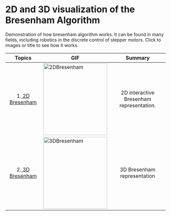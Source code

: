 # 2D and 3D visualization of the Bresenham Algorithm

Demonstration of how bresenham algorithm works. It can be found in many fields, including robotics in the discrete control of stepper motors. Click to images or title to see how it works.

<center>
	
|  Topics  | GIF |  Summary  |
| :------: | --- | :-------: |
|1.<a href="https://marc-roig.github.io/Bresenham_Visualization/Bresenham2D/"> 2D Bresenham </a> | <a href="https://marc-roig.github.io/Bresenham_Visualization/Bresenham2D/"  target="_blank"> <img border="0" alt="2DBresenham" src="https://i.gyazo.com/7a73dbdd2f6c7616b270e6446b071dd9.gif" width="200" height="225"> </a> | 2D interactive Bresenham representation.|
|2.<a href="https://marc-roig.github.io/Bresenham_Visualization/Bresenham3D/"> 3D Bresenham</a> | <a href="https://marc-roig.github.io/Bresenham_Visualization/Bresenham3D/"  target="_blank"> <img border="0" alt="3DBresenham" src="https://i.gyazo.com/1a28f9f34292b5071c4c711ebbacc5ed.gif" width="200" height="225"> </a> | 3D Bresenham representation |

</center>
